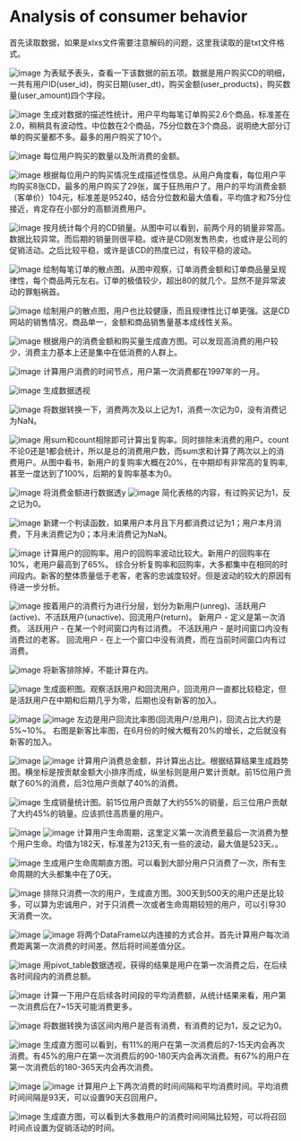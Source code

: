 # Analysis of consumer behavior

首先读取数据，如果是xlxs文件需要注意解码的问题，这里我读取的是txt文件格式。

![image](https://github.com/Athrun-Judah/-pyhton-/blob/main/cdnew_image/01.png)
为表赋予表头，查看一下该数据的前五项。数据是用户购买CD的明细，一共有用户ID(user_id)，购买日期(user_dt)，购买金额(user_products)，购买数量(user_amount)四个字段。

![image](https://github.com/Athrun-Judah/-pyhton-/blob/main/cdnew_image/02.png)
生成对数据的描述性统计。用户平均每笔订单购买2.6个商品，标准差在2.0，稍稍具有波动性。中位数在2个商品，75分位数在3个商品，说明绝大部分订单的购买量都不多。最多的用户购买了10个。

![image](https://github.com/Athrun-Judah/-pyhton-/blob/main/cdnew_image/03.png)
每位用户购买的数量以及所消费的金额。

![image](https://github.com/Athrun-Judah/-pyhton-/blob/main/cdnew_image/04.png)
根据每位用户的购买情况生成描述性信息。从用户角度看，每位用户平均购买8张CD，最多的用户购买了29张，属于狂热用户了。用户的平均消费金额（客单价）104元，标准差是95240，结合分位数和最大值看，平均值才和75分位接近，肯定存在小部分的高额消费用户。

![image](https://github.com/Athrun-Judah/-pyhton-/blob/main/cdnew_image/05.png)
按月统计每个月的CD销量。从图中可以看到，前两个月的销量非常高。数据比较异常。而后期的销量则很平稳。或许是CD刚发售热卖，也或许是公司的促销活动。之后比较平稳，或许是该CD的热度已过，有较平稳的波动。

![image](https://github.com/Athrun-Judah/-pyhton-/blob/main/cdnew_image/06.png)
绘制每笔订单的散点图。从图中观察，订单消费金额和订单商品量呈规律性，每个商品两元左右。订单的极值较少，超出80的就几个。显然不是异常波动的罪魁祸首。

![image](https://github.com/Athrun-Judah/-pyhton-/blob/main/cdnew_image/07.png)
绘制用户的散点图，用户也比较健康，而且规律性比订单更强。这是CD网站的销售情况，商品单一，金额和商品销售量基本成线性关系。

![image](https://github.com/Athrun-Judah/-pyhton-/blob/main/cdnew_image/08.png)
根据用户的消费金额和购买量生成直方图。可以发现高消费的用户较少，消费主力基本上还是集中在低消费的人群上。

![image](https://github.com/Athrun-Judah/-pyhton-/blob/main/cdnew_image/09.png)
计算用户消费的时间节点，用户第一次消费都在1997年的一月。

![image](https://github.com/Athrun-Judah/-pyhton-/blob/main/cdnew_image/10.png)
生成数据透视

![image](https://github.com/Athrun-Judah/-pyhton-/blob/main/cdnew_image/11.png)
将数据转换一下，消费两次及以上记为1，消费一次记为0，没有消费记为NaN。

![image](https://github.com/Athrun-Judah/-pyhton-/blob/main/cdnew_image/12.png)
用sum和count相除即可计算出复购率。同时排除未消费的用户。count不论0还是1都会统计，所以是总的消费用户数，而sum求和计算了两次以上的消费用户。从图中看书，新用户的复购率大概在20%，在中期却有非常高的复购率,甚至一度达到了100%，后期的复购率基本为0。

![image](https://github.com/Athrun-Judah/-pyhton-/blob/main/cdnew_image/13.png)
将消费金额进行数据透y
![image](https://github.com/Athrun-Judah/-pyhton-/blob/main/cdnew_image/14.png)
简化表格的内容，有过购买记为1，反之记为0。

![image](https://github.com/Athrun-Judah/-pyhton-/blob/main/cdnew_image/15.png)
新建一个判读函数，如果用户本月且下月都消费过记为1；用户本月消费，下月未消费记为0；本月未消费记为NaN。

![image](https://github.com/Athrun-Judah/-pyhton-/blob/main/cdnew_image/16.png)
计算用户的回购率。用户的回购率波动比较大。新用户的回购率在10%，老用户最高到了65%。
综合分析复购率和回购率，大多都集中在相同的时间段内。新客的整体质量低于老客，老客的忠诚度较好。但是波动的较大的原因有待进一步分析。

![image](https://github.com/Athrun-Judah/-pyhton-/blob/main/cdnew_image/17.png)
按着用户的消费行为进行分层，划分为新用户(unreg)、活跃用户(active)、不活跃用户(unactive)、回流用户(return)。
新用户 - 定义是第一次消费。
活跃用户 - 在某一个时间窗口内有过消费。
不活跃用户 - 是时间窗口内没有消费过的老客。
回流用户 - 在上一个窗口中没有消费，而在当前时间窗口内有过消费。

![image](https://github.com/Athrun-Judah/-pyhton-/blob/main/cdnew_image/18.png)
将新客排除掉，不能计算在内。

![image](https://github.com/Athrun-Judah/-pyhton-/blob/main/cdnew_image/19.png)
生成面积图。观察活跃用户和回流用户，回流用户一直都比较稳定，但是活跃用户在中期和后期几乎为零，后期也没有新客的加入。

![image](https://github.com/Athrun-Judah/-pyhton-/blob/main/cdnew_image/20.png)    ![image](https://github.com/Athrun-Judah/-pyhton-/blob/main/cdnew_image/21.png)
左边是用户回流比率图(回流用户/总用户)，回流占比大约是5%~10%。
右图是新客比率图，在6月份的时候大概有20%的增长，之后就没有新客的加入。

![image](https://github.com/Athrun-Judah/-pyhton-/blob/main/cdnew_image/22.png)    ![image](https://github.com/Athrun-Judah/-pyhton-/blob/main/cdnew_image/23.png)
计算用户消费总金额，并计算出占比。根据结算结果生成趋势图。横坐标是按贡献金额大小排序而成，纵坐标则是用户累计贡献。前15位用户贡献了60%的消费，后3位用户贡献了40%的消费。

![image](https://github.com/Athrun-Judah/-pyhton-/blob/main/cdnew_image/24.png)
生成销量统计图。前15位用户贡献了大约55%的销量，后三位用户贡献了大约45%的销量。应该抓住高质量的用户。

![image](https://github.com/Athrun-Judah/-pyhton-/blob/main/cdnew_image/25.png)     ![image](https://github.com/Athrun-Judah/-pyhton-/blob/main/cdnew_image/26.png)
计算用户生命周期，这里定义第一次消费至最后一次消费为整个用户生命。均值为182天，标准差为213天,有一些的波动，最大值是523天。。

![image](https://github.com/Athrun-Judah/-pyhton-/blob/main/cdnew_image/27.png)
生成用户生命周期直方图。可以看到大部分用户只消费了一次，所有生命周期的大头都集中在了0天。

![image](https://github.com/Athrun-Judah/-pyhton-/blob/main/cdnew_image/28.png)
排除只消费一次的用户，生成直方图。300天到500天的用户还是比较多，可以算为忠诚用户，对于只消费一次或者生命周期较短的用户，可以引导30天消费一次。

![image](https://github.com/Athrun-Judah/-pyhton-/blob/main/cdnew_image/29.png)
![image](https://github.com/Athrun-Judah/-pyhton-/blob/main/cdnew_image/30.png)
将两个DataFrame以内连接的方式合并。首先计算用户每次消费距离第一次消费的时间差。然后将时间差值分区。

![image](https://github.com/Athrun-Judah/-pyhton-/blob/main/cdnew_image/31.png)
用pivot_table数据透视，获得的结果是用户在第一次消费之后，在后续各时间段内的消费总额。

![image](https://github.com/Athrun-Judah/-pyhton-/blob/main/cdnew_image/32.png)
计算一下用户在后续各时间段的平均消费额，从统计结果来看，用户第一次消费后在7~15天可能消费更多。

![image](https://github.com/Athrun-Judah/-pyhton-/blob/main/cdnew_image/33.png)
将数据转换为该区间内用户是否有消费，有消费的记为1，反之记为0。

![image](https://github.com/Athrun-Judah/-pyhton-/blob/main/cdnew_image/34.png)
生成直方图可以看到，有11%的用户在第一次消费后的7-15天内会再次消费。有45%的用户在第一次消费后的90-180天内会再次消费。有67%的用户在第一次消费后的180-365天内会再次消费。

![image](https://github.com/Athrun-Judah/-pyhton-/blob/main/cdnew_image/35.png)      ![image](https://github.com/Athrun-Judah/-pyhton-/blob/main/cdnew_image/36.png)
计算用户上下两次消费的时间间隔和平均消费时间。平均消费时间间隔是93天，可以设置90天召回用户。

![image](https://github.com/Athrun-Judah/-pyhton-/blob/main/cdnew_image/37.png)
生成直方图，可以看到大多数用户的消费时间间隔比较短，可以将召回时间点设置为促销活动的时间。

